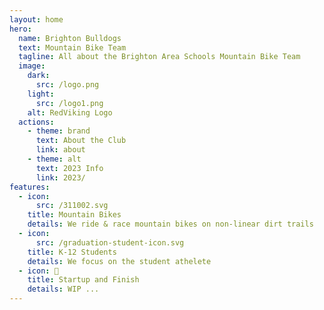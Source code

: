 ```yaml
---
layout: home
hero:
  name: Brighton Bulldogs
  text: Mountain Bike Team
  tagline: All about the Brighton Area Schools Mountain Bike Team
  image:
    dark:
      src: /logo.png
    light:
      src: /logo1.png
    alt: RedViking Logo
  actions:
    - theme: brand
      text: About the Club
      link: about
    - theme: alt
      text: 2023 Info
      link: 2023/
features:
  - icon: 
      src: /311002.svg
    title: Mountain Bikes
    details: We ride & race mountain bikes on non-linear dirt trails
  - icon: 
      src: /graduation-student-icon.svg
    title: K-12 Students
    details: We focus on the student athelete
  - icon: 🏁
    title: Startup and Finish
    details: WIP ...
---
```


